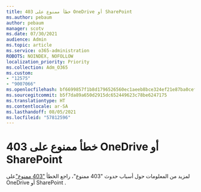 ```yaml
---
title: 403 خطأ ممنوع على OneDrive أو SharePoint
ms.author: pebaum
author: pebaum
manager: scotv
ms.date: 07/30/2021
audience: Admin
ms.topic: article
ms.service: o365-administration
ROBOTS: NOINDEX, NOFOLLOW
localization_priority: Priority
ms.collection: Adm_O365
ms.custom:
- "12575"
- "9007066"
ms.openlocfilehash: bf6699857f1b8d1796526560ec1aeeb8bce324ef21e87ba0cefa6c3da57e32d3
ms.sourcegitcommit: b5f7da89a650d2915dc652449623c78be6247175
ms.translationtype: HT
ms.contentlocale: ar-SA
ms.lasthandoff: 08/05/2021
ms.locfileid: "57812596"
---
```

# <a name="403-forbidden-error-on-onedrive-or-sharepoint"></a>403 خطأ ممنوع على OneDrive أو SharePoint

لمزيد من المعلومات حول أسباب حدوث "403 ممنوع"، راجع الخطأ ["403 ممنوع"](/sharepoint/troubleshoot/sharing-and-permissions/error-403-forbidden)على OneDrive أو SharePoint .